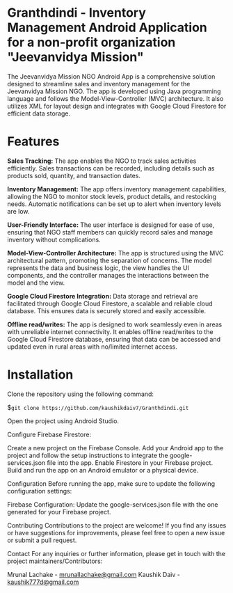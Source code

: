 # Granthdindi - Inventory Management Android Application for a non-profit organization "Jeevanvidya Mission"

The Jeevanvidya Mission NGO Android App is a comprehensive solution designed to streamline sales and inventory management for the Jeevanvidya Mission NGO. The app is developed using Java programming language and follows the Model-View-Controller (MVC) architecture. It also utilizes XML for layout design and integrates with Google Cloud Firestore for efficient data storage.

# Features
**Sales Tracking:** The app enables the NGO to track sales activities efficiently. Sales transactions can be recorded, including details such as products sold, quantity, and transaction dates.

**Inventory Management:** The app offers inventory management capabilities, allowing the NGO to monitor stock levels, product details, and restocking needs. Automatic notifications can be set up to alert when inventory levels are low.

**User-Friendly Interface:** The user interface is designed for ease of use, ensuring that NGO staff members can quickly record sales and manage inventory without complications.

**Model-View-Controller Architecture:** The app is structured using the MVC architectural pattern, promoting the separation of concerns. The model represents the data and business logic, the view handles the UI components, and the controller manages the interactions between the model and the view.

**Google Cloud Firestore Integration:** Data storage and retrieval are facilitated through Google Cloud Firestore, a scalable and reliable cloud database. This ensures data is securely stored and easily accessible.

**Offline read/writes:** The app is designed to work seamlessly even in areas with unreliable internet connectivity. It enables offline read/writes to the Google Cloud Firestore database, ensuring that data can be accessed and updated even in rural areas with no/limited internet access.

# Installation

Clone the repository using the following command:

$`git clone https://github.com/kaushikdaiv7/Granthdindi.git`

Open the project using Android Studio.

Configure Firebase Firestore:

Create a new project on the Firebase Console.
Add your Android app to the project and follow the setup instructions to integrate the google-services.json file into the app.
Enable Firestore in your Firebase project.
Build and run the app on an Android emulator or a physical device.

Configuration
Before running the app, make sure to update the following configuration settings:

Firebase Configuration: Update the google-services.json file with the one generated for your Firebase project.

Contributing
Contributions to the project are welcome! If you find any issues or have suggestions for improvements, please feel free to open a new issue or submit a pull request.

Contact
For any inquiries or further information, please get in touch with the project maintainers/Contributors:  

Mrunal Lachake - mrunallachake@gmail.com
Kaushik Daiv - kaushik777d@gmail.com
